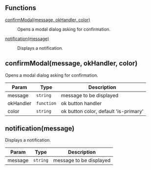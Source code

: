 ## Functions

<dl>
<dt><a href="#confirmModal">confirmModal(message, okHandler, color)</a></dt>
<dd><p>Opens a modal dialog asking for confirmation.</p>
</dd>
<dt><a href="#notification">notification(message)</a></dt>
<dd><p>Displays a notification.</p>
</dd>
</dl>

<a name="confirmModal"></a>

## confirmModal(message, okHandler, color)
Opens a modal dialog asking for confirmation.


| Param | Type | Description |
| --- | --- | --- |
| message | <code>string</code> | message to be displayed |
| okHandler | <code>function</code> | ok button handler |
| color | <code>string</code> | ok button color, default 'is-primary' |

<a name="notification"></a>

## notification(message)
Displays a notification.


| Param | Type | Description |
| --- | --- | --- |
| message | <code>string</code> | message to be displayed |

